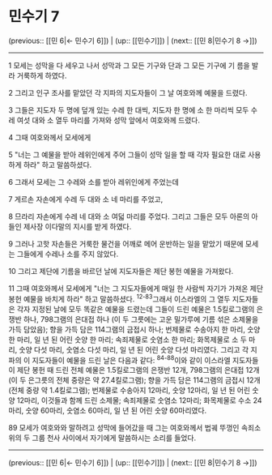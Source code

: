 # 민수기 7

(previous:: [[민 6|← 민수기 6]]) | (up:: [[민수기]]) | (next:: [[민 8|민수기 8 →]])

***




1 
모세는 성막을 다 세우고 나서 성막과 그 모든 기구와 단과 그 모든 기구에 기 름을 발라 거룩하게 하였다. 



2 
그리고 인구 조사를 맡았던 각 지파의 지도자들이 그 날 여호와께 예물을 드렸다. 



3 
그들은 지도자 두 명에 덮개 있는 수레 한 대씩, 지도자 한 명에 소 한 마리씩 모두 수레 여섯 대와 소 열두 마리를 가져와 성막 앞에서 여호와께 드렸다. 



4 
그때 여호와께서 모세에게 



5 
"너는 그 예물을 받아 레위인에게 주어 그들이 성막 일을 할 때 각자 필요한 대로 사용하게 하라" 하고 말씀하셨다. 



6 
그래서 모세는 그 수레와 소를 받아 레위인에게 주었는데 



7 
게르손 자손에게 수레 두 대와 소 네 마리를 주었고, 



8 
므라리 자손에게 수레 네 대와 소 여덟 마리를 주었다. 그리고 그들은 모두 아론의 아들인 제사장 이다말의 지시를 받게 하였다. 



9 
그러나 고핫 자손들은 거룩한 물건을 어깨로 메어 운반하는 일을 맡았기 때문에 모세는 그들에게 수레나 소를 주지 않았다. 



10 
그리고 제단에 기름을 바르던 날에 지도자들은 제단 봉헌 예물을 가져왔다. 



11 
그때 여호와께서 모세에게 "너는 그 지도자들에게 매일 한 사람씩 자기가 가져온 제단 봉헌 예물을 바치게 하라" 하고 말씀하셨다. <sup class="versenum">12-83</sup>그래서 이스라엘의 그 열두 지도자들 은 각자 지정된 날에 모두 똑같은 예물을 드렸는데 그들이 드린 예물은 1.5킬로그램의 은쟁반 하나, 798그램의 은대접 하나 (이 두 그릇에는 고운 밀가루에 기름 섞은 소제물을 가득 담았음); 향을 가득 담은 114그램의 금접시 하나; 번제물로 수송아지 한 마리, 숫양 한 마리, 일 년 된 어린 숫양 한 마리; 속죄제물로 숫염소 한 마리; 화목제물로 소 두 마리, 숫양 다섯 마리, 숫염소 다섯 마리, 일 년 된 어린 숫양 다섯 마리였다. 그리고 각 지파의 이 지도자들이 예물을 드린 날은 다음과 같다: <sup class="versenum">84-88</sup>이와 같이 이스라엘 지도자들이 제단 봉헌 때 드린 전체 예물은 1.5킬로그램의 은쟁반 12개, 798그램의 은대접 12개 (이 두 은그릇의 전체 중량은 약 27.4킬로그램); 향을 가득 담은 114그램의 금접시 12개 (전체 중량 약 1.4킬로그램); 번제물로 수송아지 12마리, 숫양 12마리, 일 년 된 어린 숫양 12마리, 이것들과 함께 드린 소제물; 속죄제물로 숫염소 12마리; 화목제물로 수소 24마리, 숫양 60마리, 숫염소 60마리, 일 년 된 어린 숫양 60마리였다. 



89 
모세가 여호와와 말하려고 성막에 들어갔을 때 그는 여호와께서 법궤 뚜껑인 속죄소 위의 두 그룹 천사 사이에서 자기에게 말씀하시는 소리를 들었다.

***

(previous:: [[민 6|← 민수기 6]]) | (up:: [[민수기]]) | (next:: [[민 8|민수기 8 →]])
